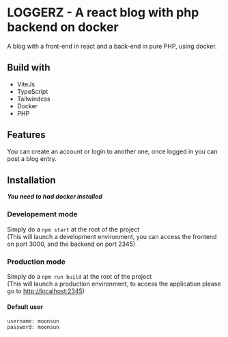 # LOGGERZ - A react blog with php backend on docker

A blog with a front-end in react and a back-end in pure PHP, using docker.

## Build with

- ViteJs
- TypeScript
- Tailwindcss
- Docker
- PHP

## Features

You can create an account or login to another one, once logged in you can post a blog entry.

## Installation

__*You need to had docker installed*__  

### Developement mode

Simply do a `npm start` at the root of the project  
(This will launch a development environment, you can access the frontend on port 3000, and the backend on port 2345)

### Production mode

Simply do a `npm run build` at the root of the project  
(This will launch a production environment, to access the application please go to [http://localhost:2345](localhost:2345))

#### Default user

    username: moonsun
    password: moonsun
